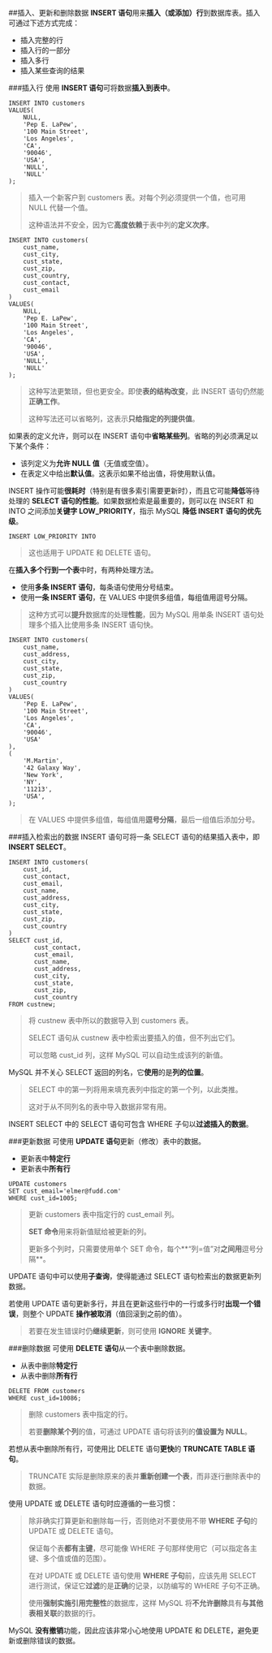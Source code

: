 ##插入、更新和删除数据
**INSERT 语句**用来**插入（或添加）行**到数据库表。插入可通过下述方式完成：
- 插入完整的行
- 插入行的一部分
- 插入多行
- 插入某些查询的结果

###插入行
使用 **INSERT 语句**可将数据**插入到表中**。
```
INSERT INTO customers
VALUES(
	NULL,
	'Pep E. LaPew',
	'100 Main Street',
	'Los Angeles',
	'CA',
	'90046',
	'USA',
	'NULL',
	'NULL'
);
```
> 插入一个新客户到 customers 表。对每个列必须提供一个值，也可用 NULL 代替一个值。
> 
> 这种语法并不安全，因为它**高度依赖**于表中列的**定义次序**。

```
INSERT INTO customers(
	cust_name,
	cust_city,
	cust_state,
	cust_zip,
	cust_country,
	cust_contact,
	cust_email
)
VALUES(
	NULL,
	'Pep E. LaPew',
	'100 Main Street',
	'Los Angeles',
	'CA',
	'90046',
	'USA',
	'NULL',
	'NULL'
);
```
> 这种写法更繁琐，但也更安全。即使**表的结构改变**，此 INSERT 语句仍然能**正确工作**。
> 
> 这种写法还可以省略列，这表示**只给指定的列提供值**。

如果表的定义允许，则可以在 INSERT 语句中**省略某些列**。省略的列必须满足以下某个条件：
- 该列定义为**允许 NULL 值**（无值或空值）。
- 在表定义中给出**默认值**。这表示如果不给出值，将使用默认值。

INSERT 操作可能**很耗时**（特别是有很多索引需要更新时），而且它可能**降低**等待处理的 **SELECT 语句的性能**。如果数据检索是最重要的，则可以在 INSERT 和 INTO 之间添加**关键字 LOW_PRIORITY**，指示 MySQL **降低 INSERT 语句的优先级**。
```
INSERT LOW_PRIORITY INTO
```
> 这也适用于 UPDATE 和 DELETE 语句。

在**插入多个行到一个表**中时，有两种处理方法。
- 使用**多条 INSERT 语句**，每条语句使用分号结束。
- 使用**一条 INSERT 语句**，在 VALUES 中提供多组值，每组值用逗号分隔。
> 这种方式可以**提升**数据库的处理**性能**，因为 MySQL 用单条 INSERT 语句处理多个插入比使用多条 INSERT 语句快。

```
INSERT INTO customers(
	cust_name,
	cust_address,
	cust_city,
	cust_state,
	cust_zip,
	cust_country
)
VALUES(
	'Pep E. LaPew',
	'100 Main Street',
	'Los Angeles',
	'CA',
	'90046',
	'USA'
),
(
	'M.Martin',
	'42 Galaxy Way',
	'New York',
	'NY',
	'11213',
	'USA',
);
```
> 在 VALUES 中提供多组值，每组值用**逗号分隔**，最后一组值后添加分号。

###插入检索出的数据 
INSERT 语句可将一条 SELECT 语句的结果插入表中，即 **INSERT SELECT**。
```
INSERT INTO customers(
	cust_id,
	cust_contact,
	cust_email,	
	cust_name,
	cust_address,
	cust_city,
	cust_state,
	cust_zip,
	cust_country
)
SELECT cust_id,
	   cust_contact,
	   cust_email,	
	   cust_name,
	   cust_address,
	   cust_city,
	   cust_state,
	   cust_zip,
	   cust_country
FROM custnew;
```
> 将 custnew 表中所以的数据导入到 customers 表。
> 
> SELECT 语句从 custnew 表中检索出要插入的值，但不列出它们。
> 
> 可以忽略 cust_id 列，这样 MySQL 可以自动生成该列的新值。

MySQL 并不关心 SELECT 返回的列名，它**使用**的是**列的位置**。
> SELECT 中的第一列将用来填充表列中指定的第一个列，以此类推。
> 
> 这对于从不同列名的表中导入数据非常有用。

INSERT SELECT 中的 SELECT 语句可包含 WHERE 子句以**过滤插入的数据**。

###更新数据
可使用 **UPDATE 语句**更新（修改）表中的数据。
- 更新表中**特定行**
- 更新表中**所有行**

```
UPDATE customers
SET cust_email='elmer@fudd.com'
WHERE cust_id=1005;
```
> 更新 customers 表中指定行的 cust_email 列。
> 
> **SET 命令**用来将新值赋给被更新的列。
> 
> 更新多个列时，只需要使用单个 SET 命令，每个**“列=值”对**之间用**逗号分隔**。

UPDATE 语句中可以使用**子查询**，使得能通过 SELECT 语句检索出的数据更新列数据。

若使用 UPDATE 语句更新多行，并且在更新这些行中的一行或多行时**出现一个错误**，则整个 UPDATE **操作被取消**（值回滚到之前的值）。
> 若要在发生错误时仍**继续更新**，则可使用 **IGNORE 关键字**。

###删除数据
可使用 **DELETE 语句**从一个表中删除数据。
- 从表中删除**特定行**
- 从表中删除**所有行**

```
DELETE FROM customers
WHERE cust_id=10086;
```
> 删除 customers 表中指定的行。
> 
> 若要**删除某个列**的值，可通过 UPDATE 语句将该列的**值设置为 NULL**。

若想从表中删除所有行，可使用比 DELETE 语句**更快**的 **TRUNCATE TABLE 语句**。
> TRUNCATE 实际是删除原来的表并**重新创建一个表**，而非逐行删除表中的数据。

使用 UPDATE 或 DELETE 语句时应遵循的一些习惯：
> 除非确实打算更新和删除每一行，否则绝对不要使用不带 **WHERE 子句**的 UPDATE 或 DELETE 语句。
> 
> 保证每个表**都有主键**，尽可能像 WHERE 子句那样使用它（可以指定各主键、多个值或值的范围）。
> 
> 在对 UPDATE 或 DELETE 语句使用 **WHERE 子句**前，应该先用 SELECT 进行测试，保证它**过滤**的是**正确**的记录，以防编写的 WHERE 子句不正确。
> 
> 使用**强制实施引用完整性**的数据库，这样 MySQL 将**不允许删除**具有**与其他表相关联**的数据的行。

MySQL **没有撤销**功能，因此应该非常小心地使用 UPDATE 和 DELETE，避免更新或删除错误的数据。
